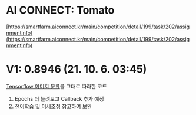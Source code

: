 # AI CONNECT: Tomato
[https://smartfarm.aiconnect.kr/main/competition/detail/199/task/202/assignmentinfo](https://smartfarm.aiconnect.kr/main/competition/detail/199/task/202/assignmentinfo)


# V1: 0.8946 (21. 10. 6. 03:45)
[Tensorflow 이미지 분류](https://www.tensorflow.org/tutorials/images/classification?hl=ko)를 그대로 따라한 코드
1. Epochs 더 늘려보고 Callback 추가 예정
2. [전이학습 및 미세조정](https://www.tensorflow.org/tutorials/images/transfer_learning?hl=ko) 참고하여 보완


